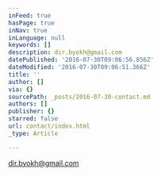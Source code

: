 ```yaml
---
inFeed: true
hasPage: true
inNav: true
inLanguage: null
keywords: []
description: dir.byokh@gmail.com
datePublished: '2016-07-30T09:06:56.856Z'
dateModified: '2016-07-30T09:06:51.366Z'
title: ''
author: []
via: {}
sourcePath: _posts/2016-07-30-contact.md
authors: []
publisher: {}
starred: false
url: contact/index.html
_type: Article

---
```

dir.byokh@gmail.com
